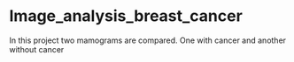 # Image_analysis_breast_cancer
In this project two mamograms are compared. One with cancer and another without cancer 
